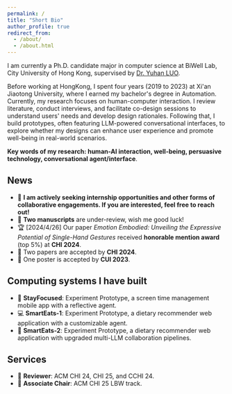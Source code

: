 ```yaml
---
permalink: /
title: "Short Bio"
author_profile: true
redirect_from: 
  - /about/
  - /about.html
---
```


I am currently a Ph.D. candidate major in computer science at BiWell Lab, City University of Hong Kong, supervised by [Dr. Yuhan LUO](https://yuhanlolo.github.io/me/).

Before working at HongKong, I spent four years (2019 to 2023) at Xi'an Jiaotong University, where I earned my bachelor's degree in Automation. Currently, my research focuses on human-computer interaction. I review literature, conduct interviews, and facilitate co-design sessions to understand users' needs and develop design rationales. Following that, I build prototypes, often featuring LLM-powered conversational interfaces, to explore whether my designs can enhance user experience and promote well-being in real-world scenarios.

**Key words of my research: human-AI interaction, well-being, persuasive technology, conversational agent/interface**. 

## News
- 🔎 **I am actively seeking internship opportunities and other forms of collaborative engagements. If you are interested, feel free to reach out!**
- 🙈 **Two manuscripts** are under-review, wish me good luck!
- 🏆 [2024/4/26] Our paper *Emotion Embodied: Unveiling the Expressive Potential of Single-Hand Gestures* received **honorable mention award** (top 5%) at **CHI 2024**.
- 📝 Two papers are accepted by **CHI 2024**.
- 📝 One poster is accepted by **CUI 2023**.

## Computing systems I have built
- 📱  **StayFocused**: Experiment Prototype, a screen time management mobile app with a reflective agent.
- 💻 **SmartEats-1**: Experiment Prototype, a dietary recommender web application with a customizable agent.
- 🤖 **SmartEats-2**: Experiment Prototype, a dietary recommender web application with upgraded multi-LLM collaboration pipelines.
  
## Services
- 👤 **Reviewer**: ACM CHI 24, CHI 25, and CCHI 24.
- 👥 **Associate Chair**: ACM CHI 25 LBW track.


